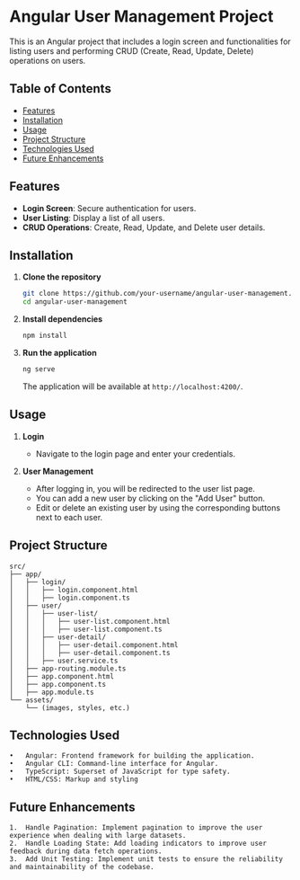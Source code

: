 # Angular User Management Project

This is an Angular project that includes a login screen and functionalities for listing users and performing CRUD (Create, Read, Update, Delete) operations on users.

## Table of Contents

- [Features](#features)
- [Installation](#installation)
- [Usage](#usage)
- [Project Structure](#project-structure)
- [Technologies Used](#technologies-used)
- [Future Enhancements](#future-enhancements)

## Features

- **Login Screen**: Secure authentication for users.
- **User Listing**: Display a list of all users.
- **CRUD Operations**: Create, Read, Update, and Delete user details.

## Installation

1. **Clone the repository**
    ```bash
    git clone https://github.com/your-username/angular-user-management.git
    cd angular-user-management
    ```

2. **Install dependencies**
    ```bash
    npm install
    ```

3. **Run the application**
    ```bash
    ng serve
    ```

    The application will be available at `http://localhost:4200/`.

## Usage

1. **Login**
   - Navigate to the login page and enter your credentials.
   
2. **User Management**
   - After logging in, you will be redirected to the user list page.
   - You can add a new user by clicking on the "Add User" button.
   - Edit or delete an existing user by using the corresponding buttons next to each user.

## Project Structure

```plaintext
src/
├── app/
│   ├── login/
│   │   ├── login.component.html
│   │   ├── login.component.ts
│   ├── user/
│   │   ├── user-list/
│   │   │   ├── user-list.component.html
│   │   │   ├── user-list.component.ts
│   │   ├── user-detail/
│   │   │   ├── user-detail.component.html
│   │   │   ├── user-detail.component.ts
│   │   ├── user.service.ts
│   ├── app-routing.module.ts
│   ├── app.component.html
│   ├── app.component.ts
│   ├── app.module.ts
└── assets/
    └── (images, styles, etc.)
```

## Technologies Used
	•	Angular: Frontend framework for building the application.
	•	Angular CLI: Command-line interface for Angular.
	•	TypeScript: Superset of JavaScript for type safety.
	•	HTML/CSS: Markup and styling

## Future Enhancements

	1.	Handle Pagination: Implement pagination to improve the user experience when dealing with large datasets.
	2.	Handle Loading State: Add loading indicators to improve user feedback during data fetch operations.
	3.	Add Unit Testing: Implement unit tests to ensure the reliability and maintainability of the codebase.

